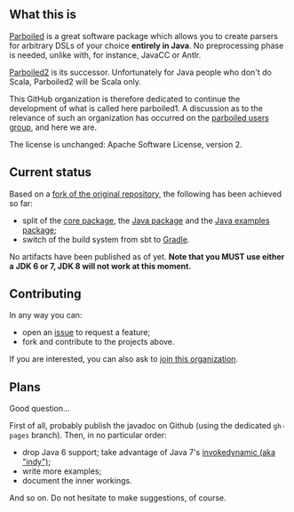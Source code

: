 ## What this is

[Parboiled](https://github.com/sirthias/parboiled) is a great software package which allows you to
create parsers for arbitrary DSLs of your choice **entirely in Java**. No preprocessing phase is
needed, unlike with, for instance, JavaCC or Antlr.

[Parboiled2](https://github.com/sirthias/parboiled2) is its successor. Unfortunately for Java people
who don't do Scala, Parboiled2 will be Scala only.

This GitHub organization is therefore dedicated to continue the development of
what is called here parboiled1. A discussion as to the relevance of such an
organization has occurred on the [parboiled users
group](http://users.parboiled.org/Parboiled-quot-1-quot-status-as-of-today-Possibility-of-a-fork-td4024289.html),
and here we are.

The license is unchanged: Apache Software License, version 2.

## Current status

Based on a [fork of the original repository](https://github.com/parboiled1/parboiled), the following
has been achieved so far:

* split of the [core package](https://github.com/parboiled1/parboiled-core), the [Java
  package](https://github.com/parboiled1/parboiled-java) and the [Java examples
  package](https://github.com/parboiled1/parboiled-examples);
* switch of the build system from sbt to [Gradle](http://gradle.org).

No artifacts have been published as of yet. **Note that you MUST use either a JDK 6 or 7, JDK 8 will
not work at this moment.**

## Contributing

In any way you can:

* open an [issue](https://github.com/parboiled1/project-info/issues) to request a feature;
* fork and contribute to the projects above.

If you are interested, you can also ask to [join this organization](https://github.com/parboiled1).

## Plans

Good question...

First of all, probably publish the javadoc on Github (using the dedicated `gh-pages` branch). Then,
in no particular order:

* drop Java 6 support; take advantage of Java 7's [invokedynamic (aka
  "indy")](http://blog.headius.com/2008/09/first-taste-of-invokedynamic.html);
* write more examples;
* document the inner workings.

And so on. Do not hesitate to make suggestions, of course.
